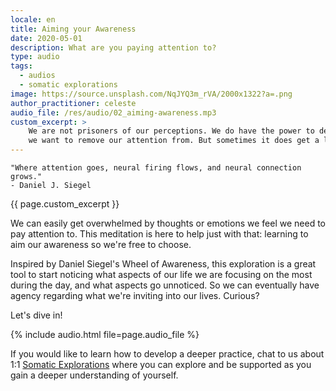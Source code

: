 ```yaml
---
locale: en
title: Aiming your Awareness
date: 2020-05-01
description: What are you paying attention to?
type: audio
tags:
  - audios
  - somatic explorations
image: https://source.unsplash.com/NqJYQ3m_rVA/2000x1322?a=.png
author_practitioner: celeste
audio_file: /res/audio/02_aiming-awareness.mp3
custom_excerpt: >
    We are not prisoners of our perceptions. We do have the power to decide what we want to pay attention to, and where
    we want to remove our attention from. But sometimes it does get a little tricky, doesn't it? 
---
```


```
"Where attention goes, neural firing flows, and neural connection grows."
- Daniel J. Siegel
```

{{ page.custom_excerpt }}

We can easily get overwhelmed by thoughts or emotions we feel we need to pay attention to. 
This meditation is here to help just with that: learning to aim our awareness so we're free to choose. 

Inspired by Daniel Siegel's Wheel of Awareness, this exploration is a great tool to start noticing what aspects of our
life we are focusing on the most during the day, and what aspects go unnoticed. So we can eventually have agency
regarding what we're inviting into our lives. Curious?

Let's dive in!

{% include audio.html  file=page.audio_file %}

If you would like to learn how to develop a deeper practice, chat to us about 1:1 [Somatic Explorations](/modalities/somatic-explorations/)
where you can explore and be supported as you gain a deeper understanding of yourself.
